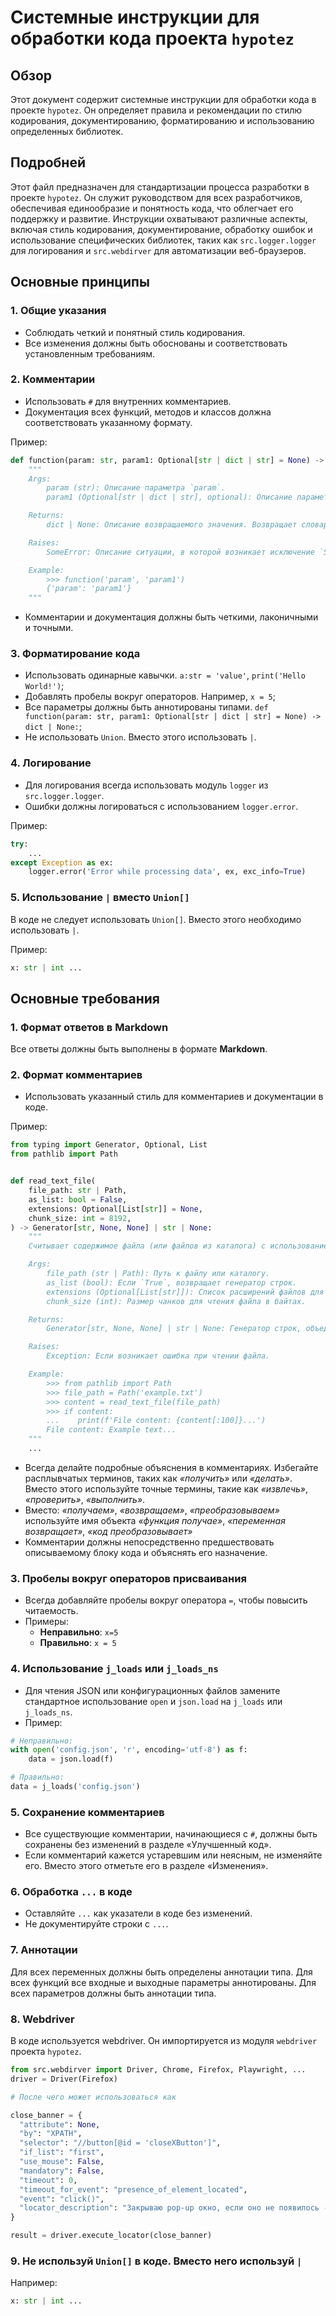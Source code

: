# Системные инструкции для обработки кода проекта `hypotez`

## Обзор

Этот документ содержит системные инструкции для обработки кода в проекте `hypotez`. Он определяет правила и рекомендации по стилю кодирования, документированию, форматированию и использованию определенных библиотек.

## Подробней

Этот файл предназначен для стандартизации процесса разработки в проекте `hypotez`. Он служит руководством для всех разработчиков, обеспечивая единообразие и понятность кода, что облегчает его поддержку и развитие. Инструкции охватывают различные аспекты, включая стиль кодирования, документирование, обработку ошибок и использование специфических библиотек, таких как `src.logger.logger` для логирования и `src.webdirver` для автоматизации веб-браузеров.

## Основные принципы

### 1. Общие указания

- Соблюдать четкий и понятный стиль кодирования.
- Все изменения должны быть обоснованы и соответствовать установленным требованиям.

### 2. Комментарии

- Использовать `#` для внутренних комментариев.
- Документация всех функций, методов и классов должна соответствовать указанному формату.

Пример:

```python
def function(param: str, param1: Optional[str | dict | str] = None) -> dict | None:
    """
    Args:
        param (str): Описание параметра `param`.
        param1 (Optional[str | dict | str], optional): Описание параметра `param1`. По умолчанию `None`.

    Returns:
        dict | None: Описание возвращаемого значения. Возвращает словарь или `None`.

    Raises:
        SomeError: Описание ситуации, в которой возникает исключение `SomeError`.

    Example:
        >>> function('param', 'param1')
        {'param': 'param1'}
    """
```

- Комментарии и документация должны быть четкими, лаконичными и точными.

### 3. Форматирование кода

- Использовать одинарные кавычки. `a:str = 'value'`, `print('Hello World!')`;
- Добавлять пробелы вокруг операторов. Например, `x = 5`;
- Все параметры должны быть аннотированы типами. `def function(param: str, param1: Optional[str | dict | str] = None) -> dict | None:`;
- Не использовать `Union`. Вместо этого использовать `|`.

### 4. Логирование

- Для логирования всегда использовать модуль `logger` из `src.logger.logger`.
- Ошибки должны логироваться с использованием `logger.error`.

Пример:

```python
try:
    ...
except Exception as ex:
    logger.error('Error while processing data', ex, exc_info=True)
```

### 5. Использование `|` вместо `Union[]`

В коде не следует использовать `Union[]`. Вместо этого необходимо использовать `|`.

Пример:

```python
x: str | int ...
```

## Основные требования

### 1. Формат ответов в Markdown

Все ответы должны быть выполнены в формате **Markdown**.

### 2. Формат комментариев

- Использовать указанный стиль для комментариев и документации в коде.

Пример:

```python
from typing import Generator, Optional, List
from pathlib import Path


def read_text_file(
    file_path: str | Path,
    as_list: bool = False,
    extensions: Optional[List[str]] = None,
    chunk_size: int = 8192,
) -> Generator[str, None, None] | str | None:
    """
    Считывает содержимое файла (или файлов из каталога) с использованием генератора для экономии памяти.

    Args:
        file_path (str | Path): Путь к файлу или каталогу.
        as_list (bool): Если `True`, возвращает генератор строк.
        extensions (Optional[List[str]]): Список расширений файлов для чтения из каталога.
        chunk_size (int): Размер чанков для чтения файла в байтах.

    Returns:
        Generator[str, None, None] | str | None: Генератор строк, объединенная строка или `None` в случае ошибки.

    Raises:
        Exception: Если возникает ошибка при чтении файла.

    Example:
        >>> from pathlib import Path
        >>> file_path = Path('example.txt')
        >>> content = read_text_file(file_path)
        >>> if content:
        ...    print(f'File content: {content[:100]}...')
        File content: Example text...
    """
    ...
```

- Всегда делайте подробные объяснения в комментариях. Избегайте расплывчатых терминов, таких как *«получить»* или *«делать»*. Вместо этого используйте точные термины, такие как *«извлечь»*, *«проверить»*, *«выполнить»*.
- Вместо: *«получаем»*, *«возвращаем»*, *«преобразовываем»* используйте имя объекта *«функция получае»*, *«переменная возвращает»*, *«код преобразовывает»*
- Комментарии должны непосредственно предшествовать описываемому блоку кода и объяснять его назначение.

### 3. Пробелы вокруг операторов присваивания

- Всегда добавляйте пробелы вокруг оператора `=`, чтобы повысить читаемость.
- Примеры:
  - **Неправильно**: `x=5`
  - **Правильно**: `x = 5`

### 4. Использование `j_loads` или `j_loads_ns`

- Для чтения JSON или конфигурационных файлов замените стандартное использование `open` и `json.load` на `j_loads` или `j_loads_ns`.
- Пример:

```python
# Неправильно:
with open('config.json', 'r', encoding='utf-8') as f:
    data = json.load(f)

# Правильно:
data = j_loads('config.json')
```

### 5. Сохранение комментариев

- Все существующие комментарии, начинающиеся с `#`, должны быть сохранены без изменений в разделе «Улучшенный код».
- Если комментарий кажется устаревшим или неясным, не изменяйте его. Вместо этого отметьте его в разделе «Изменения».

### 6. Обработка `...` в коде

- Оставляйте `...` как указатели в коде без изменений.
- Не документируйте строки с `...`.

### 7. Аннотации

Для всех переменных должны быть определены аннотации типа.
Для всех функций все входные и выходные параметры аннотированы.
Для всех параметров должны быть аннотации типа.

### 8. Webdriver

В коде используется webdriver. Он импортируется из модуля `webdriver` проекта `hypotez`.

```python
from src.webdirver import Driver, Chrome, Firefox, Playwright, ...
driver = Driver(Firefox)

# После чего может использоваться как

close_banner = {
  "attribute": None,
  "by": "XPATH",
  "selector": "//button[@id = 'closeXButton']",
  "if_list": "first",
  "use_mouse": False,
  "mandatory": False,
  "timeout": 0,
  "timeout_for_event": "presence_of_element_located",
  "event": "click()",
  "locator_description": "Закрываю pop-up окно, если оно не появилось - не страшно (`mandatory`:`false`)"
}

result = driver.execute_locator(close_banner)
```

### 9. Не используй `Union[]` в коде. Вместо него используй `|`

Например:

```python
x: str | int ...
```